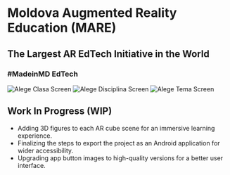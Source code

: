 # Moldova Augmented Reality Education (MARE)

## The Largest AR EdTech Initiative in the World

### #MadeinMD EdTech

![Alege Clasa Screen](images/alege_clasa.png)
![Alege Disciplina Screen](images/alege_disciplina.png)
![Alege Tema Screen](images/alege_tema.png)

## Work In Progress (WIP)

- Adding 3D figures to each AR cube scene for an immersive learning experience.
- Finalizing the steps to export the project as an Android application for wider accessibility.
- Upgrading app button images to high-quality versions for a better user interface.
